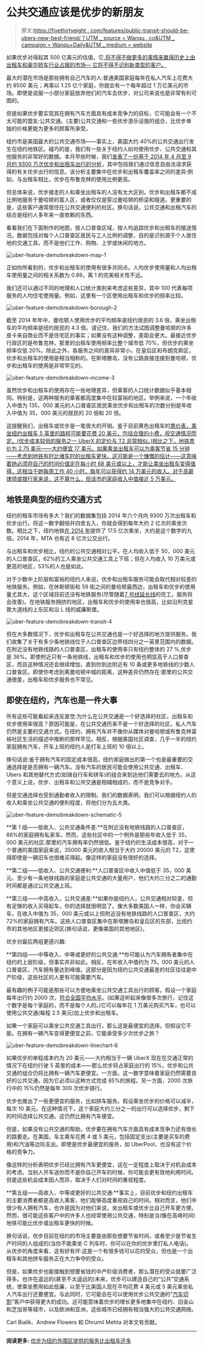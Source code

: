 # 公共交通应该是优步的新朋友

> 原文:[https://fivethirtyeight . com/features/public-transit-should-be-ubers-new-best-friend/？UTM _ source = Wanqu . co&UTM _ campaign = Wanqu+Daily&UTM _ medium = website](https://fivethirtyeight.com/features/public-transit-should-be-ubers-new-best-friend/?utm_source=wanqu.co&utm_campaign=Wanqu+Daily&utm_medium=website)

如果优步对得起其 500 亿美元的估值，它,[将不得不做更多的事情来赢得历史上由出租车和豪华轿车行业占据的市场— 它将不得不识别新类型的客户。](https://fivethirtyeight.com/features/uber-isnt-worth-17-billion/)

最大的潜在市场是那些拥有自己汽车的人:普通美国家庭每年在私人汽车上花费大约 8500 美元；再乘以 1.25 亿个家庭，你就会有一个每年超过 1 万亿美元的市场。即使是说服一小部分家庭放弃他们的汽车去优步，对公司来说也是非常有利可图的。

但是如果优步要实现其在拥有汽车方面具有成本竞争力的目标，它可能会有一个不太可能的盟友:公共交通。(主要)公共交通和一些优步游乐设施的组合，比优步单独的价格更能为更多的顾客所承受。

纽约市是美国最大的公共交通市场——事实上，美国大约 40%的公共交通出行发生在纽约地铁区。碰巧的是，我们有一些关于纽约人如何使用优步、公共交通和其他服务的非常好的数据。本月早些时候，我们[发表了一份基于 2014 年 4 月至 9 月约 9300 万次优步和出租车出行的分析](https://fivethirtyeight.com/features/uber-is-serving-new-yorks-outer-boroughs-more-than-taxis-are/)，其中包括我们通过信息自由法请求获得的有关优步出行的信息。该分析主要集中在优步和出租车覆盖率之间的差异:例如，与出租车相比，优步在布鲁克林的使用比例更高。

但总体来说，优步接走的人和乘坐出租车的人没有太大区别。优步和出租车都不成比例地服务于曼哈顿的富人区，或者仅仅是穿过曼哈顿的桥梁和隧道。更重要的是，这些客户通常居住在公共交通便利的社区。换句话说，公共交通和出租汽车的结合是纽约人多年来一直依赖的东西。

看看我们在下面制作的地图，按人口普查区域，按人均追踪优步和出租车的接送情况。数据包括对每个人口普查区居民与工人比例的调整，目的是识别源于个人居住地的交通工具，而不是他们工作、购物、上学或休闲的地方。

![uber-feature-demobreakdown-map-1](../Images/cf9e0d730b193db22365e2ca4f422a2c.png)

正如你所看到的，优步和出租车的使用有很多共同点。人均优步使用量和人均出租车使用量之间的相关系数为 0.89，离 1 的完美相关性不远。

我们还可以通过不同的地理和人口统计类别来考虑这些差异，其中 100 代表每项服务的人均住宅使用量。例如，这里有一个区使用出租车和优步的频率比较。

![uber-feature-demobreakdown-borough-2](../Images/d90c6189f2bf8ebb9bf1ec3a391b17f6.png)

截至 2014 年年中，曼哈顿人使用优步的平均频率是纽约居民的 3.6 倍，乘坐出租车的平均频率是纽约居民的 4.3 倍。请记住，我们的方法试图调整曼哈顿的许多皮卡来自商业而不是住宅区的事实；如果没有这种调整，差距会更大。最接近优步行政区的是布鲁克林，那里的出租车使用频率比整个城市低 70%，但优步的乘坐频率仅低 20%。除此之外，各服务之间的差异非常小。在皇后区和布朗克斯区，优步和出租车的使用是相当相称的。在斯塔滕岛，没有公路直接连接到曼哈顿，优步和出租车的使用是非常罕见的。

![uber-feature-demobreakdown-income-3](../Images/b3ad40767f9b26980c1428c5b0f2a186.png)

虽然优步和出租车的使用存在一些地理差异，但乘客的人口统计数据似乎基本相同。特别是，这两种服务的乘客都高度集中在较富裕的地区。举例来说，一个年收入中值为 135，000 美元的人口普查区居民乘坐优步和出租车的次数分别是年收入中值为 35，000 美元的居民的 20 倍和 20 倍。

这提醒我们，出租车或优步是一笔很大的开销。鉴于目前黄色出租车的[票价表，乘坐纽约出租车 5 英里的路程可能要花费 20 美元，包括合理的小费，视交通情况而定。(优步成本较低的服务之一 UberX 的定价与 T2 非常相似。)相比之下，地铁票价为 2.75 美元——大约便宜 17 美元。如果乘坐出租车可以为乘客节省 15 分钟——考虑到地铁有时比堵车时的出租车更快，这可能是一个慷慨的估计——这意味着她必须将自己的时间价值定在每小时 68 美元或以上，才能让乘坐出租车变得值得，这相当于她每周工作 40 小时，每年可以获得约 14 万美元的收入。对于高薪律师或银行家来说，这不算什么，但该市的家庭收入中值接近 5 万美元。](http://www.nyc.gov/html/tlc/html/passenger/taxicab_rate.shtml)

## 地铁是典型的纽约交通方式

纽约的租车市场有多大？我们的数据集包括 2014 年六个月内 9300 万次出租车和优步出行。将这一数字翻倍并四舍五入，你就会得到每年大约 2 亿次的乘坐次数。相比之下，纽约地铁[在 2014 年](http://web.mta.info/nyct/facts/ridership/)提供了 17.5 亿次乘坐，大约是这个数字的九倍。2014 年，MTA 也有近 8 亿次公交出行。

与出租车和优步相比，纽约的公共交通相对公平。在人均收入低于 50，000 美元的人口普查区，62%的工人乘坐公共交通工具上下班；但在人均收入 10 万美元或更高的地区，53%的人也是如此。

对于少数中上阶层和富裕的纽约人来说，优步和出租车服务可能会取代相对较差的地铁服务。例如，在休斯顿街和 59 街之间的曼哈顿最西边，出租车和优步的使用量尤其大，这个区域目前还没有地铁服务(尽管随着[7 号线延长线](https://en.wikipedia.org/wiki/7_Subway_Extension)的完工，服务将会改善)。在地铁服务拥挤的地区，出租车和优步的使用率也很高，比如沿列克星敦大道线的上东区和沿 L 线的威廉斯堡。

![uber-feature-demobreakdown-transit-4](../Images/f522c447445dd63c98394c14c6331d0b.png)

但在大多数情况下，优步和出租车在公共交通也是一个好选择的地方提供服务。我们收集了关于有多少条地铁线位于人口普查区边界线四分之一英里范围内的数据。在附近没有地铁线路的人口普查区，出租车的使用率只有纽约整体的 27 %,优步是 36%。即使附近只有一条地铁线，出租车和优步的使用也明显高于人口普查区，而且这种情况还会继续增加，直到你到达附近有 10 条或更多地铁线的少数人口普查区。即使你考虑到离曼哈顿中城的距离，这种差异仍然存在:那里的公共交通很差，出租车和优步服务也不常见。

## 即使在纽约，汽车也是一件大事

所有这些可能看起来违反直觉:为什么在公共交通是一个好选择的社区，出租车和优步使用率很高？原因可能是，在公共交通历来不是一个好选择的社区，私人汽车仍然是主要的交通方式。在纽约，拥有汽车并不像你从媒体对曼哈顿或布鲁克林富裕社区生活的描述中推断的那样罕见。相反，根据美国社区调查，几乎一半的纽约家庭拥有汽车，开车上班的纽约人是打车上班的 10 倍以上。

换句话说:鉴于拥有汽车的固定成本很高，纽约家庭做出的第一个也是最重要的交通选择是是否拥有一辆汽车。没有汽车的居民可能会使用公共交通、出租车、Ubers 和其他替代方式(如骑自行车和拼车)的组合来到达他们需要去的地方。从这个意义上说，优步、出租车和公共交通是相辅相成的，而不是竞争对手。

但是交通选择也受到通勤者收入的限制。我们的数据表明，我们可以根据纽约人的收入和乘坐公共交通的便利程度，将他们分为五大类。

![uber-feature-demobreakdown-schematic-5](../Images/ba8911347ab5d1cd17b49261716085b0.png)

**第 1 组——低收入、公共交通条件差:**在附近没有地铁线路的人口普查区，66%的家庭拥有私家车。然而，这些社区中的一个例外是那些年收入低于 35，000 美元的社区:那里的汽车拥有率仍然很低。鉴于纽约的生活成本很高，对于一个普通的美国家庭来说，35000 美元的收入相当于大约 20000 美元的 T2，这使得即使是一辆旧车也很难买得起。像这样的家庭没有很好的选择。

**第二组——低收入、公共交通便利:**人口普查区中收入中值低于 35，000 美元、至少有一条地铁线路的家庭是公共交通的大量用户，他们大约三分之二的通勤时间都是通过公共交通上班。

**第三组——中高收入，公共交通差:**如果你是纽约人，公共交通相对较差，但有足够的收入买得起车，你的选择就很明显了。像大多数美国人一样，你会买辆车。在收入中值为 35，000 美元或以上但附近没有地铁线路的人口普查区，大约 72%的家庭拥有汽车。这些人口普查区集中在斯塔滕岛和皇后区的东部，比纽约市的其他地区更接近郊区(换句话说，更像美国的其他地区)。

优步对最后两组更感兴趣:

**第四组——中等收入、中等或更好的公共交通:**你可能认为汽车拥有者集中在纽约的上层阶级，但事实并非如此。相反，在年收入中值约为 75，000 美元的人口普查区，汽车拥有量达到峰值。这部分是因为纽约公共交通最差的社区往往是中产阶级，这些社区的人更有可能需要汽车。

最有趣的例子可能是那些可以方便地乘坐公共交通工具出行的顾客。假设一个家庭每年出行约 2000 次，[符合全国平均水平](http://nhts.ornl.gov/2009/pub/stt.pdf)。(如果这听起来像很多次旅行，记住这个数字是每个家庭的，而不是每个人的。)它可以每年花 1 万美元购买汽车，也可以使用公共交通(每程 2.5 美元)加上优步和出租车。

如果一个家庭可以乘坐公共交通工具出行，那么这是最便宜的选择。但假设它不能。在拥有一辆汽车变得更便宜之前，它能承受多少次优步之旅？

![uber-feature-demobreakdown-linechart-6](../Images/e44484f8a658286298c948031a2a3d0f.png)

如果优步的单程成本约为 20 美元——大约相当于一辆 UberX 现在在交通正常的情况下在纽约行驶 5 英里的成本——那么优步将占家庭出行的 15%，优步和公共交通的组合仍将比拥有一辆汽车更便宜。一方面，这一数字意味着家庭仍然需要良好的公共交通，因为它必须以这种方式完成 85%的旅程。另一方面，2000 次旅行中的 15%仍然是每年 300 次优步骑行。

优步也推出了一些更便宜的服务，比如拼车服务。假设乘坐优步的价格可以减半，每次 10 美元。在这种情况下，这个家庭大约三分之一的出行可以选择优步，剩下的时间选择公共交通，这仍然比拥有汽车便宜。

但是，如果没有公共交通的帮助，优步要在拥有汽车方面具有成本竞争力还有很长的路要走。在美国，车主乘车花费 4 或 5 美元，包括固定支出(主要是买车的费用)和汽油等边际支出。即使是优步最便宜的服务，如 UberPool，也没有这个价格的竞争力。

像这样的分析表明优步已经比拥有汽车更便宜，这在一定程度上取决于对机会成本的考虑。当别人开车送你而不是你自己开车的时候，你可能会更有效地利用时间。但是这些机会成本因人而异，取决于人们对时间的重视程度。

**第五组——高收入、中等或更好的公共交通:**事实上，目前优步和纽约出租车的主要消费者都是高收入乘客，他们能够高度重视自己的时间。相对而言，他们中很少有人拥有汽车，也许是因为对他们来说，坐出租车或优步比自己开车更方便。然而，很可能这些客户中的许多人也经常使用公共交通，特别是当(像在高峰时间)地铁可能比优步或出租车更快的时候。

换句话说，优步目前在纽约的市场主要是由那些想要节省时间，或者至少是节省生产时间的人组成的(当你不能乘坐 C 列车时，你可以在你的优步里打私人电话)。从优步的角度来看，这有好有坏:这是一个有很多钱可以花的受众，但也是一个出租车和其他拼车服务正在大力争夺的受众。

但是，如果优步也能接触到想要省钱的中产阶级消费者，那么潜在的受众就要广泛得多。也许在遥远的(甚至不太遥远的)未来，优步可以建造自己的“公共”交通系统，使乘坐费用如此低廉，以至于比美国人现在平均花费 4 美元或 5 美元乘坐私人汽车出行还要便宜。与此同时，它可能会在可以使用优步公共交通的“[汽车切割](https://twitter.com/cdixon/status/635968508820615168)”客户中获得更大的成功。这可能意味着优步的增长更多地集中在纽约、旧金山和芝加哥等城市，以及欧洲和亚洲，这些城市已经拥有相当强大的公共交通网络。

Carl Bialik、Andrew Flowers 和 Dhrumil Mehta 对本文有贡献。

* * *

 **阅读更多:** [优步为纽约外围区提供的服务比出租车还多](https://fivethirtyeight.com/features/uber-is-serving-new-yorks-outer-boroughs-more-than-taxis-are/)